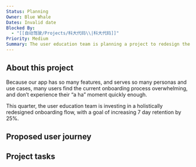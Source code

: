 ```yaml
---
Status: Planning
Owner: Blue Whale
Dates: Invalid date
Blocked By:
  - "[[自动驾驶/Projects/科大代码\\|科大代码]]"
Priority: Medium
Summary: The user education team is planning a project to redesign the onboarding flow for their app, with the goal of increasing 7 day retention by 25%. The current onboarding process is overwhelming for many users, and the team aims to create a more effective user journey. The project is scheduled to take place from May 8, 2023 to June 4, 2023.
---
```

## About this project

Because our app has so many features, and serves so many personas and use cases, many users find the current onboarding process overwhelming, and don’t experience their “a ha” moment quickly enough.

This quarter, the user education team is investing in a holistically redesigned onboarding flow, with a goal of increasing 7 day retention by 25%.

## Proposed user journey

## Project tasks
